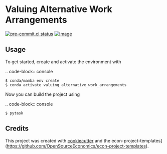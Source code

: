 Valuing Alternative Work Arrangements
=====================================



[![pre-commit.ci status](https://results.pre-commit.ci/badge/github/mtrihoang/valuing_alternative_work_arrangements/main.svg)](https://results.pre-commit.ci/latest/github/mtrihoang/valuing_alternative_work_arrangements/main)
[![image](https://img.shields.io/badge/code%20style-black-000000.svg)](https://github.com/ambv/black)

## Usage

To get started, create and activate the environment with

.. code-block:: console

    $ conda/mamba env create
    $ conda activate valuing_alternative_work_arrangements

Now you can build the project using

.. code-block:: console

    $ pytask

## Credits

This project was created with [cookiecutter](https://github.com/audreyr/cookiecutter)
and the
econ-project-templates](https://github.com/OpenSourceEconomics/econ-project-templates).
